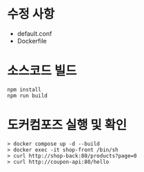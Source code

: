 # 수정 사항
- default.conf
- Dockerfile

# 소스코드 빌드
```
npm install
npm run build
```

# 도커컴포즈 실행 및 확인
```
> docker compose up -d --build
> docker exec -it shop-front /bin/sh
> curl http://shop-back:80/products?page=0 
> curl http://coupon-api:80/hello
```

